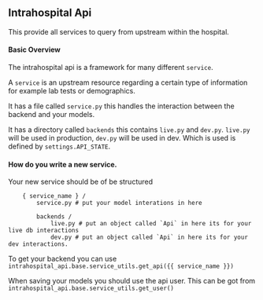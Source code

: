 ## Intrahospital Api

This provide all services to query from upstream within the hospital.

#### Basic Overview

The intrahospital api is a framework for many different `service`.

A `service` is an upstream resource regarding a certain type of information for example lab tests or demographics.

It has a file called `service.py` this handles the interaction between the backend and your models.

It has a directory called `backends` this contains `live.py` and `dev.py`. `live.py` will be used in production, `dev.py` will be used in dev. Which is used is defined by `settings.API_STATE`.


#### How do you write a new service.

Your new service should be of be structured

```
    { service_name } /
        service.py # put your model interations in here

        backends /
            live.py # put an object called `Api` in here its for your live db interactions
            dev.py # put an object called `Api` in here its for your dev interactions.

```

To get your backend you can use `intrahospital_api.base.service_utils.get_api({{ service_name }})`

When saving your models you should use the api user. This can be got from `intrahospital_api.base.service_utils.get_user()`



